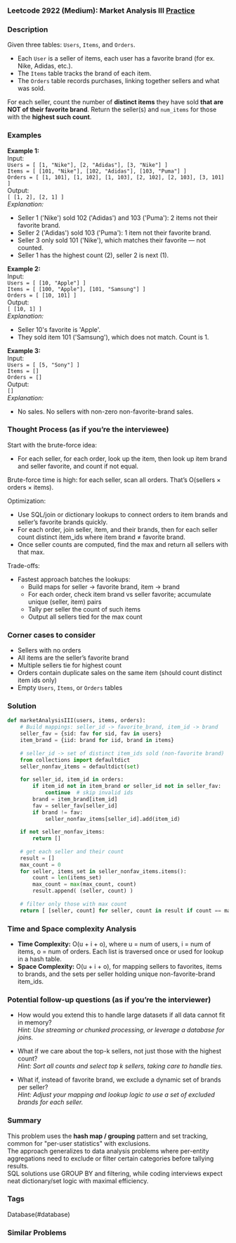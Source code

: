### Leetcode 2922 (Medium): Market Analysis III [Practice](https://leetcode.com/problems/market-analysis-iii)

### Description  
Given three tables: `Users`, `Items`, and `Orders`.  
- Each `User` is a seller of items, each user has a favorite brand (for ex. Nike, Adidas, etc.).
- The `Items` table tracks the brand of each item.
- The `Orders` table records purchases, linking together sellers and what was sold.

For each seller, count the number of **distinct items** they have sold **that are NOT of their favorite brand**.
Return the seller(s) and `num_items` for those with the **highest such count**.

### Examples  

**Example 1:**  
Input:  
`Users = [ [1, "Nike"], [2, "Adidas"], [3, "Nike"] ]`  
`Items = [ [101, "Nike"], [102, "Adidas"], [103, "Puma"] ]`  
`Orders = [ [1, 101], [1, 102], [1, 103], [2, 102], [2, 103], [3, 101] ]`  
Output:  
`[ [1, 2], [2, 1] ]`  
*Explanation:*  
- Seller 1 ('Nike') sold 102 ('Adidas') and 103 ('Puma'): 2 items not their favorite brand.  
- Seller 2 ('Adidas') sold 103 ('Puma'): 1 item not their favorite brand.  
- Seller 3 only sold 101 ('Nike'), which matches their favorite — not counted.  
- Seller 1 has the highest count (2), seller 2 is next (1).

**Example 2:**  
Input:  
`Users = [ [10, "Apple"] ]`  
`Items = [ [100, "Apple"], [101, "Samsung"] ]`  
`Orders = [ [10, 101] ]`  
Output:  
`[ [10, 1] ]`  
*Explanation:*  
- Seller 10's favorite is 'Apple'.  
- They sold item 101 ('Samsung'), which does not match. Count is 1.

**Example 3:**  
Input:  
`Users = [ [5, "Sony"] ]`  
`Items = []`  
`Orders = []`  
Output:  
`[]`  
*Explanation:*  
- No sales. No sellers with non-zero non-favorite-brand sales.


### Thought Process (as if you’re the interviewee)  
Start with the brute-force idea:  
- For each seller, for each order, look up the item, then look up item brand and seller favorite, and count if not equal.

Brute-force time is high: for each seller, scan all orders. That’s O(sellers × orders × items).

Optimization:  
- Use SQL/join or dictionary lookups to connect orders to item brands and seller’s favorite brands quickly.
- For each order, join seller, item, and their brands, then for each seller count distinct item_ids where item brand ≠ favorite brand.
- Once seller counts are computed, find the max and return all sellers with that max.

Trade-offs:  
- Fastest approach batches the lookups:  
  * Build maps for seller → favorite brand, item → brand  
  * For each order, check item brand vs seller favorite; accumulate unique (seller, item) pairs  
  * Tally per seller the count of such items  
  * Output all sellers tied for the max count

### Corner cases to consider  
- Sellers with no orders
- All items are the seller’s favorite brand
- Multiple sellers tie for highest count
- Orders contain duplicate sales on the same item (should count distinct item ids only)
- Empty `Users`, `Items`, or `Orders` tables

### Solution

```python
def marketAnalysisIII(users, items, orders):
    # Build mappings: seller_id -> favorite_brand, item_id -> brand
    seller_fav = {sid: fav for sid, fav in users}
    item_brand = {iid: brand for iid, brand in items}
    
    # seller_id -> set of distinct item_ids sold (non-favorite brand)
    from collections import defaultdict
    seller_nonfav_items = defaultdict(set)
    
    for seller_id, item_id in orders:
        if item_id not in item_brand or seller_id not in seller_fav:
            continue  # skip invalid ids
        brand = item_brand[item_id]
        fav = seller_fav[seller_id]
        if brand != fav:
            seller_nonfav_items[seller_id].add(item_id)
    
    if not seller_nonfav_items:
        return []
    
    # get each seller and their count
    result = []
    max_count = 0
    for seller, items_set in seller_nonfav_items.items():
        count = len(items_set)
        max_count = max(max_count, count)
        result.append( (seller, count) )
    
    # filter only those with max count
    return [ [seller, count] for seller, count in result if count == max_count ]
```

### Time and Space complexity Analysis  

- **Time Complexity:** O(u + i + o), where u = num of users, i = num of items, o = num of orders. Each list is traversed once or used for lookup in a hash table.
- **Space Complexity:** O(u + i + o), for mapping sellers to favorites, items to brands, and the sets per seller holding unique non-favorite-brand item_ids.

### Potential follow-up questions (as if you’re the interviewer)  

- How would you extend this to handle large datasets if all data cannot fit in memory?  
  *Hint: Use streaming or chunked processing, or leverage a database for joins.*

- What if we care about the top-k sellers, not just those with the highest count?  
  *Hint: Sort all counts and select top k sellers, taking care to handle ties.*

- What if, instead of favorite brand, we exclude a dynamic set of brands per seller?  
  *Hint: Adjust your mapping and lookup logic to use a set of excluded brands for each seller.*

### Summary
This problem uses the **hash map / grouping** pattern and set tracking, common for "per-user statistics" with exclusions.  
The approach generalizes to data analysis problems where per-entity aggregations need to exclude or filter certain categories before tallying results.  
SQL solutions use GROUP BY and filtering, while coding interviews expect neat dictionary/set logic with maximal efficiency.

### Tags
Database(#database)

### Similar Problems
